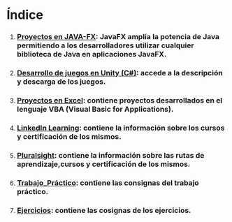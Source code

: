 # Índice

1. ### [Proyectos en JAVA-FX](https://github.com/MiguelAngelMoyaJulio/DevMMA/blob/master/Archivos%20MD/JAVA-FX.MD): JavaFX amplía la potencia de Java permitiendo a los desarrolladores utilizar cualquier biblioteca de Java en aplicaciones JavaFX.
2. ### [Desarrollo de juegos en Unity (C#)](https://github.com/MiguelAngelMoyaJulio/DevMMA/blob/master/Archivos%20MD/JuegosHechosEnUnity.MD): accede a la descripción y descarga de los juegos.
3. ### [Proyectos en Excel](https://github.com/MiguelAngelMoyaJulio/DevMMA/blob/master/Archivos%20MD/ExcelVBA.MD): contiene proyectos desarrollados en el lenguaje VBA (Visual Basic for Applications).
4. ### [LinkedIn Learning](https://github.com/MiguelAngelMoyaJulio/DevMMA/blob/master/Archivos%20MD/Pluralsight/Pluralsight.MD): contiene la información sobre los cursos y certificación de los mismos.
5. ### [Pluralsight](https://github.com/MiguelAngelMoyaJulio/DevMMA/blob/master/Archivos%20MD/Pluralsight/Pluralsight.MD): contiene la información sobre las rutas de aprendizaje,cursos y certificación de los mismos.
6. ### [Trabajo_Práctico](https://github.com/MiguelAngelMoyaJulio/DevMMA/blob/master/Archivos%20MD/TrabajoPr%C3%A1ctico.MD): contiene las consignas del trabajo práctico.
7. ### [Ejercicios](https://github.com/MiguelAngelMoyaJulio/DevMMA/blob/master/Archivos%20MD/Ejercicios.MD): contiene las cosignas de los ejercicios.

